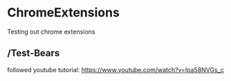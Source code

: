 # ChromeExtensions
Testing out chrome extensions

## /Test-Bears
followed youtube tutorial: https://www.youtube.com/watch?v=Ipa58NVGs_c
